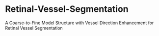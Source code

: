 # Retinal-Vessel-Segmentation
A Coarse-to-Fine Model Structure with Vessel Direction Enhancement for Retinal Vessel Segmentation 
